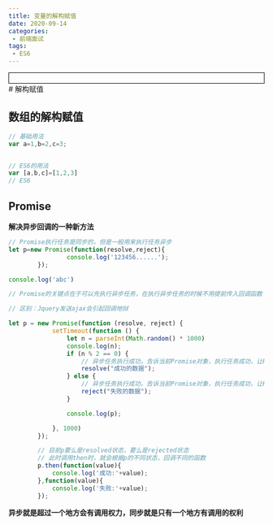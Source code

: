 ```yaml
---
title: 变量的解构赋值
date: 2020-09-14
categories:
 - 前端面试
tags:
 - ES6
---
```




<div style="border:solid 1px #000;padding: 10px;">
<Icon type='phone'/>
</div>
# 解构赋值

## 数组的解构赋值

```js
// 基础用法
var a=1,b=2,c=3;


// ES6的用法
var [a,b,c]=[1,2,3]
// ES6
```

## Promise

**解决异步回调的一种新方法**

```js
// Promise执行任务是同步的，但是一般用来执行任务异步
let p=new Promise(function(resolve,reject){
                console.log('123456......');
        });

console.log('abc')
```

```js
// Promise的关键点在于可以先执行异步任务，在执行异步任务的时候不用提前传入回调函数（对比Jquery发送ajax请求与axios发送ajax请求）

// 区别：Jquery发送ajax会引起回调地狱

let p = new Promise(function (resolve, reject) {
            setTimeout(function () {
                let n = parseInt(Math.random() * 1000)
                console.log(n);
                if (n % 2 == 0) {
                    // 异步任务执行成功，告诉当前Promise对象，执行任务成功，让Promise对象保存成功的状态
                    resolve("成功的数据");
                } else {
                    // 异步任务执行成功，告诉当前Promise对象，执行任务成功，让Promise对象保存成功的状态
                    reject("失败的数据");
                }

                console.log(p);

            }, 1000)
        });

        // 目前p要么是resolved状态，要么是rejected状态
        // 此时调用then时，就会根据p的不同状态，回调不同的函数
        p.then(function(value){
            console.log('成功:'+value);
        },function(value){
            console.log('失败:'+value);
        });
```

**异步就是超过一个地方会有调用权力，同步就是只有一个地方有调用的权利**











































